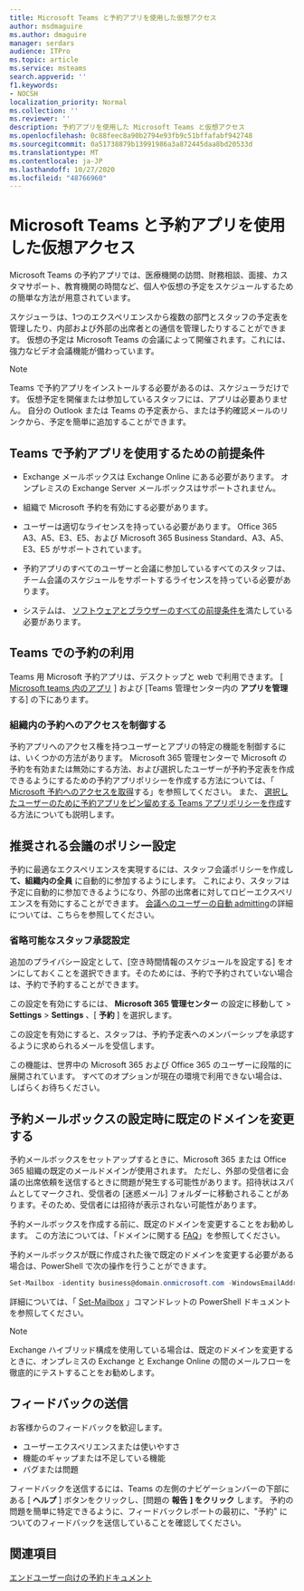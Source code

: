 ```yaml
---
title: Microsoft Teams と予約アプリを使用した仮想アクセス
author: msdmaguire
ms.author: dmaguire
manager: serdars
audience: ITPro
ms.topic: article
ms.service: msteams
search.appverid: ''
f1.keywords:
- NOCSH
localization_priority: Normal
ms.collection: ''
ms.reviewer: ''
description: 予約アプリを使用した Microsoft Teams と仮想アクセス
ms.openlocfilehash: 0c88feec8a90b2794e93fb9c51bffafabf942748
ms.sourcegitcommit: 0a51738879b13991986a3a872445daa8bd20533d
ms.translationtype: MT
ms.contentlocale: ja-JP
ms.lasthandoff: 10/27/2020
ms.locfileid: "48766960"
---
```

# <a name="virtual-visits-with-microsoft-teams-and-the-bookings-app"></a>Microsoft Teams と予約アプリを使用した仮想アクセス

Microsoft Teams の予約アプリでは、医療機関の訪問、財務相談、面接、カスタマサポート、教育機関の時間など、個人や仮想の予定をスケジュールするための簡単な方法が用意されています。

スケジューラは、1つのエクスペリエンスから複数の部門とスタッフの予定表を管理したり、内部および外部の出席者との通信を管理したりすることができます。 仮想の予定は Microsoft Teams の会議によって開催されます。これには、強力なビデオ会議機能が備わっています。

> [!NOTE]
> Teams で予約アプリをインストールする必要があるのは、スケジューラだけです。 仮想予定を開催または参加しているスタッフには、アプリは必要ありません。 自分の Outlook または Teams の予定表から、または予約確認メールのリンクから、予定を簡単に追加することができます。

## <a name="prerequisites-for-using-the-bookings-app-in-teams"></a>Teams で予約アプリを使用するための前提条件

- Exchange メールボックスは Exchange Online にある必要があります。 オンプレミスの Exchange Server メールボックスはサポートされません。

- 組織で Microsoft 予約を有効にする必要があります。

- ユーザーは適切なライセンスを持っている必要があります。 Office 365 A3、A5、E3、E5、および Microsoft 365 Business Standard、A3、A5、E3、E5 がサポートされています。

- 予約アプリのすべてのユーザーと会議に参加しているすべてのスタッフは、チーム会議のスケジュールをサポートするライセンスを持っている必要があります。

- システムは、 [ソフトウェアとブラウザーのすべての前提条件を](hardware-requirements-for-the-teams-app.md)満たしている必要があります。

## <a name="availability-of-bookings-in-teams"></a>Teams での予約の利用

Teams 用 Microsoft 予約アプリは、デスクトップと web で利用できます。 [ [Microsoft teams 内のアプリ](https://teams.microsoft.com/l/app/4c4ec2e8-4a2c-4bce-8d8f-00fc664a4e5b?source=store-copy-link) ] および [Teams 管理センター内の **アプリを管理** する] の下にあります。

### <a name="control-access-to-bookings-within-your-organization"></a>組織内の予約へのアクセスを制御する

予約アプリへのアクセス権を持つユーザーとアプリの特定の機能を制御するには、いくつかの方法があります。 Microsoft 365 管理センターで Microsoft の予約を有効または無効にする方法、および選択したユーザーが予約予定表を作成できるようにするための予約アプリポリシーを作成する方法については、「 [Microsoft 予約へのアクセスを取得](https://support.microsoft.com/en-us/office/get-access-to-microsoft-bookings-5382dc07-aaa5-45c9-8767-502333b214ce)する」を参照してください。 また、 [選択したユーザーのために予約アプリをピン留めする Teams アプリポリシーを作成](teams-app-setup-policies.md)する方法についても説明します。

## <a name="recommended-meeting-policy-settings"></a>推奨される会議のポリシー設定

予約に最適なエクスペリエンスを実現するには、スタッフ会議ポリシーを作成し **て、組織内の全員** に自動的に参加するようにします。 これにより、スタッフは予定に自動的に参加できるようになり、外部の出席者に対してロビーエクスペリエンスを有効にすることができます。 [会議へのユーザーの自動 admitting](meeting-policies-in-teams.md#automatically-admit-people)の詳細については、こちらを参照してください。

### <a name="optional-staff-approvals-setting"></a>省略可能なスタッフ承認設定

追加のプライバシー設定として、[空き時間情報のスケジュールを設定する] をオンにしておくことを選択できます。そのためには、予約で予約されていない場合は、予約で予約することができます。  

この設定を有効にするには、 **Microsoft 365 管理センター** の設定に移動して \> **Settings** \> **Settings** 、[ **予約** ] を選択します。

この設定を有効にすると、スタッフは、予約予定表へのメンバーシップを承認するように求められるメールを受信します。  

この機能は、世界中の Microsoft 365 および Office 365 のユーザーに段階的に展開されています。 すべてのオプションが現在の環境で利用できない場合は、しばらくお待ちください。

## <a name="changing-your-default-domain-when-setting-up-bookings-mailboxes"></a>予約メールボックスの設定時に既定のドメインを変更する

予約メールボックスをセットアップするときに、Microsoft 365 または Office 365 組織の既定のメールドメインが使用されます。 ただし、外部の受信者に会議の出席依頼を送信するときに問題が発生する可能性があります。招待状はスパムとしてマークされ、受信者の [迷惑メール] フォルダーに移動されることがあります。そのため、受信者には招待が表示されない可能性があります。

予約メールボックスを作成する前に、既定のドメインを変更することをお勧めします。 この方法については、「ドメインに関する [FAQ](https://docs.microsoft.com/microsoft-365/admin/setup/domains-faq#how-do-i-set-or-change-the-default-domain-in-office-365)」を参照してください。

予約メールボックスが既に作成された後で既定のドメインを変更する必要がある場合は、PowerShell で次の操作を行うことができます。

```PowerShell
Set-Mailbox -identity business@domain.onmicrosoft.com -WindowsEmailAddress business@domain.com -EmailAddresses business@domain.com
```

詳細については、「 [Set-Mailbox](https://docs.microsoft.com/powershell/module/exchange/mailboxes/set-mailbox) 」コマンドレットの PowerShell ドキュメントを参照してください。

> [!NOTE]
> Exchange ハイブリッド構成を使用している場合は、既定のドメインを変更するときに、オンプレミスの Exchange と Exchange Online の間のメールフローを徹底的にテストすることをお勧めします。

## <a name="sending-feedback"></a>フィードバックの送信

お客様からのフィードバックを歓迎します。

  - ユーザーエクスペリエンスまたは使いやすさ
  - 機能のギャップまたは不足している機能
  - バグまたは問題
  
フィードバックを送信するには、Teams の左側のナビゲーションバーの下部にある [ **ヘルプ** ] ボタンをクリックし、[問題の **報告** **] をクリック** します。 予約の問題を簡単に特定できるように、フィードバックレポートの最初に、"予約" についてのフィードバックを送信していることを確認してください。

## <a name="related-topics"></a>関連項目

[エンドユーザー向けの予約ドキュメント](https://support.office.com/en-us/article/apps-and-services-cc1fba57-9900-4634-8306-2360a40c665b?ui=en-US&rs=en-US&ad=US#PickTab=Bookings)
